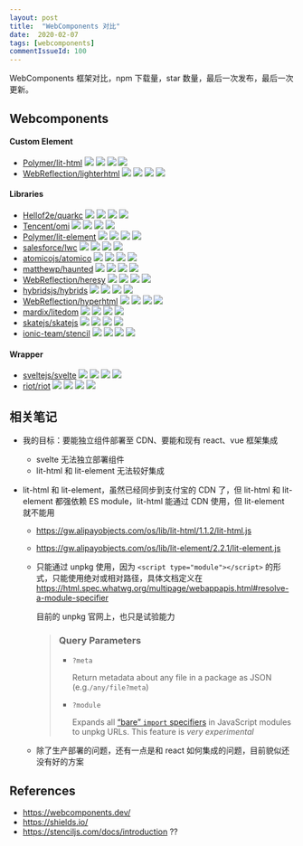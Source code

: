 ```yaml
---
layout: post
title:  "WebComponents 对比"
date:  2020-02-07
tags: [webcomponents]
commentIssueId: 100
---
```




WebComponents 框架对比，npm 下载量，star 数量，最后一次发布，最后一次更新。



## Webcomponents

#### Custom Element
* [Polymer/lit-html](https://github.com/Polymer/lit-html)
  ![](https://img.shields.io/npm/dw/lit-html?style=flat-square)
  ![](https://img.shields.io/github/stars/Polymer/lit-html?style=flat-square)
  ![](https://img.shields.io/github/release-date/Polymer/lit-html?style=flat-square)
  ![](https://img.shields.io/github/last-commit/Polymer/lit-html?style=flat-square)
* [WebReflection/lighterhtml](https://github.com/WebReflection/lighterhtml)
  ![](https://img.shields.io/npm/dw/lighterhtml?style=flat-square)
  ![](https://img.shields.io/github/stars/WebReflection/lighterhtml?style=flat-square)
  ![](https://img.shields.io/github/release-date/WebReflection/lighterhtml?style=flat-square)
  ![](https://img.shields.io/github/last-commit/WebReflection/lighterhtml?style=flat-square)

#### Libraries
* [Hellof2e/quarkc](https://github.com/hellof2e/quark-core)
  ![](https://img.shields.io/npm/dw/quarkc?style=flat-square)
  ![](https://img.shields.io/github/stars/hellof2e/quark-core?style=flat-square)
  ![](https://img.shields.io/github/release-date/hellof2e/quark-core?style=flat-square)
  ![](https://img.shields.io/github/last-commit/hellof2e/quark-core?style=flat-square)
* [Tencent/omi](https://github.com/Tencent/omi)
  ![](https://img.shields.io/npm/dw/omi?style=flat-square)
  ![](https://img.shields.io/github/stars/Tencent/omi?style=flat-square)
  ![](https://img.shields.io/github/release-date/Tencent/omi?style=flat-square)
  ![](https://img.shields.io/github/last-commit/Tencent/omi?style=flat-square)
* [Polymer/lit-element](https://github.com/Polymer/lit-element)
  ![](https://img.shields.io/npm/dw/lit-element?style=flat-square)
  ![](https://img.shields.io/github/stars/Polymer/lit-element?style=flat-square)
  ![](https://img.shields.io/github/release-date/Polymer/lit-element?style=flat-square)
  ![](https://img.shields.io/github/last-commit/Polymer/lit-element?style=flat-square)
* [salesforce/lwc](https://github.com/salesforce/lwc)
  ![](https://img.shields.io/npm/dw/lwc?style=flat-square)
  ![](https://img.shields.io/github/stars/salesforce/lwc?style=flat-square)
  ![](https://img.shields.io/github/release-date/salesforce/lwc?style=flat-square)
  ![](https://img.shields.io/github/last-commit/salesforce/lwc?style=flat-square)
* [atomicojs/atomico](https://github.com/atomicojs/atomico)
  ![](https://img.shields.io/npm/dw/atomico?style=flat-square)
  ![](https://img.shields.io/github/stars/atomicojs/atomico?style=flat-square)
  ![](https://img.shields.io/github/release-date/atomicojs/atomico?style=flat-square)
  ![](https://img.shields.io/github/last-commit/atomicojs/atomico?style=flat-square)
* [matthewp/haunted](https://github.com/matthewp/haunted)
  ![](https://img.shields.io/npm/dw/haunted?style=flat-square)
  ![](https://img.shields.io/github/stars/matthewp/haunted?style=flat-square)
  ![](https://img.shields.io/github/release-date/matthewp/haunted?style=flat-square)
  ![](https://img.shields.io/github/last-commit/matthewp/haunted?style=flat-square)
* [WebReflection/heresy](https://github.com/WebReflection/heresy)
  ![](https://img.shields.io/npm/dw/heresy?style=flat-square)
  ![](https://img.shields.io/github/stars/WebReflection/heresy?style=flat-square)
  ![](https://img.shields.io/github/release-date/WebReflection/heresy?style=flat-square)
  ![](https://img.shields.io/github/last-commit/WebReflection/heresy?style=flat-square)
* [hybridsjs/hybrids](https://github.com/hybridsjs/hybrids)
  ![](https://img.shields.io/npm/dw/hybrids?style=flat-square)
  ![](https://img.shields.io/github/stars/hybridsjs/hybrids?style=flat-square)
  ![](https://img.shields.io/github/release-date/hybridsjs/hybrids?style=flat-square)
  ![](https://img.shields.io/github/last-commit/hybridsjs/hybrids?style=flat-square)
* [WebReflection/hyperhtml](https://github.com/WebReflection/hyperhtml)
  ![](https://img.shields.io/npm/dw/hyperhtml?style=flat-square)
  ![](https://img.shields.io/github/stars/WebReflection/hyperhtml?style=flat-square)
  ![](https://img.shields.io/github/release-date/WebReflection/hyperhtml?style=flat-square)
  ![](https://img.shields.io/github/last-commit/WebReflection/hyperhtml?style=flat-square)
* [mardix/litedom](https://github.com/mardix/litedom)
  ![](https://img.shields.io/npm/dw/litedom?style=flat-square)
  ![](https://img.shields.io/github/stars/mardix/litedom?style=flat-square)
  ![](https://img.shields.io/github/release-date/mardix/litedom?style=flat-square)
  ![](https://img.shields.io/github/last-commit/mardix/litedom?style=flat-square)
* [skatejs/skatejs](https://github.com/skatejs/skatejs)
  ![](https://img.shields.io/npm/dw/skatejs?style=flat-square)
  ![](https://img.shields.io/github/stars/skatejs/skatejs?style=flat-square)
  ![](https://img.shields.io/github/release-date/skatejs/skatejs?style=flat-square)
  ![](https://img.shields.io/github/last-commit/skatejs/skatejs?style=flat-square)
* [ionic-team/stencil](https://github.com/ionic-team/stencil)
  ![](https://img.shields.io/npm/dw/stencil?style=flat-square)
  ![](https://img.shields.io/github/stars/ionic-team/stencil?style=flat-square)
  ![](https://img.shields.io/github/release-date/ionic-team/stencil?style=flat-square)
  ![](https://img.shields.io/github/last-commit/ionic-team/stencil?style=flat-square)

#### Wrapper
* [sveltejs/svelte](https://github.com/sveltejs/svelte)
  ![](https://img.shields.io/npm/dw/svelte?style=flat-square)
  ![](https://img.shields.io/github/stars/sveltejs/svelte?style=flat-square)
  ![](https://img.shields.io/github/release-date/sveltejs/svelte?style=flat-square)
  ![](https://img.shields.io/github/last-commit/sveltejs/svelte?style=flat-square)
* [riot/riot](https://github.com/riot/riot)
  ![](https://img.shields.io/npm/dw/riot?style=flat-square)
  ![](https://img.shields.io/github/stars/riot/riot?style=flat-square)
  ![](https://img.shields.io/github/release-date/riot/riot?style=flat-square)
  ![](https://img.shields.io/github/last-commit/riot/riot?style=flat-square)





## 相关笔记

* 我的目标：要能独立组件部署至 CDN、要能和现有 react、vue 框架集成

  * svelte 无法独立部署组件
  * lit-html 和 lit-element 无法较好集成

* lit-html 和 lit-element，虽然已经同步到支付宝的 CDN 了，但 lit-html 和 lit-element 都强依赖 ES module，lit-html 能通过 CDN 使用，但 lit-element 就不能用

  * https://gw.alipayobjects.com/os/lib/lit-html/1.1.2/lit-html.js

  * https://gw.alipayobjects.com/os/lib/lit-element/2.2.1/lit-element.js

  * 只能通过 unpkg 使用，因为 `<script type="module"></script>` 的形式，只能使用绝对或相对路径，具体文档定义在 https://html.spec.whatwg.org/multipage/webappapis.html#resolve-a-module-specifier

    目前的 unpkg 官网上，也只是试验能力

    > ### Query Parameters
    >
    > - `?meta`
    >
    >   Return metadata about any file in a package as JSON (e.g.`/any/file?meta`)
    >
    > - `?module`
    >
    >   Expands all [“bare” `import` specifiers](https://html.spec.whatwg.org/multipage/webappapis.html#resolve-a-module-specifier) in JavaScript modules to unpkg URLs. This feature is *very experimental*

  * 除了生产部署的问题，还有一点是和 react 如何集成的问题，目前貌似还没有好的方案



## References

* https://webcomponents.dev/
* https://shields.io/
* https://stenciljs.com/docs/introduction  ??











